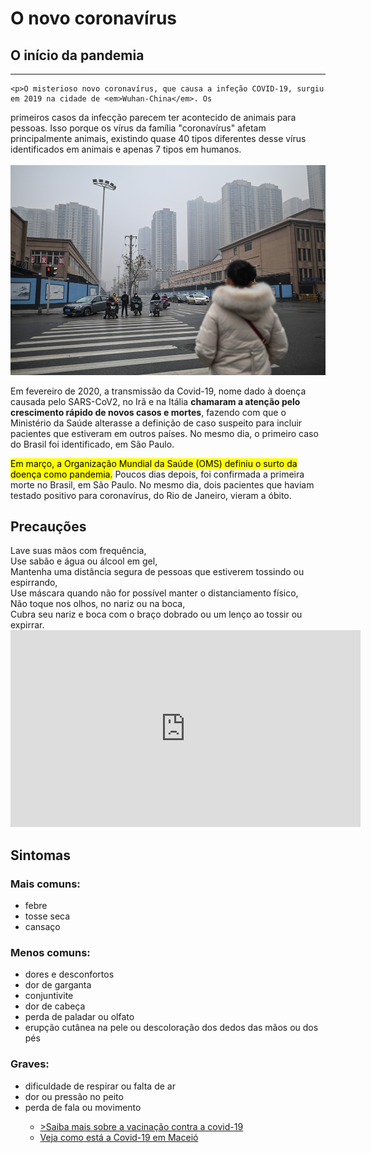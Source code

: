 <!DOCTYPE html>
<!-- saved from url=(0052)file:///C:/Users/cmila/Downloads/covid-19%20(2).html -->
<html lang="pt-br">
<head>
    <meta http-equiv="Content-Type" content="text/html; charset=UTF-8">
    <meta name="viewport" content="width=device-width, initial-scale=1.0">
    <link rel="shortcut icon" href="file:///C:/Users/cmila/Downloads/favicon.png" type="image/x-icon">
     <title>Covid-19</title>
     <link rel="stylesheet" href="style.css">
</head>
<body>    
    <h1>O novo coronavírus</h1>
    <h2>O início da pandemia</h2>
    <hr>
    
    <p>O misterioso novo coronavírus, que causa a infeção COVID-19, surgiu em 2019 na cidade de <em>Wuhan-China</em>. Os
   primeiros casos da infecção parecem ter acontecido de animais para pessoas. 
   Isso porque os vírus da família "coronavírus" afetam principalmente animais,
   existindo quase 40 tipos diferentes desse vírus identificados em animais e apenas 7 tipos em humanos.<br>
   <picture>
       <source media="(max-width: 600px)" srcset="wuham_300.jpg" type="image/jpg">
       <source media="(max-width: 900px)" srcset="wuham_650.jpg" type="image/jpg">      
       <img src="wuham.jpg" alt="Wuhan, primeiro epicentro da pandemia">
    </picture>
</p><p>Em fevereiro de 2020, a transmissão da Covid-19, nome dado à doença causada pelo SARS-CoV2, 
    no Irã e na Itália <strong>chamaram a atenção pelo crescimento rápido de novos casos e mortes</strong>, 
    fazendo com que o Ministério da Saúde alterasse a definição de caso suspeito para incluir
     pacientes que estiveram em outros países. 
    No mesmo dia, o primeiro caso do Brasil foi identificado, em São Paulo.

<mark> Em março, a Organização Mundial da Saúde (OMS) definiu o surto da doença como pandemia.</mark> 
Poucos dias depois, foi confirmada a primeira morte no Brasil, em São Paulo. No mesmo dia,
 dois pacientes que haviam testado positivo para coronavírus,
 do Rio de Janeiro, vieram a óbito.</p>
 <h2> Precauções</h2>
 <p>Lave suas mãos com frequência,<br> Use sabão e água ou álcool em gel, <br>
    Mantenha uma distância segura de pessoas que estiverem tossindo ou espirrando,<br>
    Use máscara quando não for possível manter o distanciamento físico,<br>
    Não toque nos olhos, no nariz ou na boca,<br>
    Cubra seu nariz e boca com o braço dobrado ou um lenço ao tossir ou expirrar.<br> 
    <iframe width="560" height="315" src="https://www.youtube.com/embed/LwUjglzIUhc" title="YouTube video player" frameborder="0" allow="accelerometer; autoplay; clipboard-write; encrypted-media; gyroscope; picture-in-picture" allowfullscreen></iframe></p>
    <h2> Sintomas</h2>
    <h3> Mais comuns:</h3>
    <ul> <li> febre</li>
    <li>tosse seca</li>
    <li>cansaço</li></ul>
    <h3> Menos comuns:</h3>
    <ul><li>dores e desconfortos</li>
    <li>dor de garganta</li>
    <li> conjuntivite</li>
    <li> dor de cabeça</li>
    <li> perda de paladar ou olfato</li>
    <li> erupção cutânea na pele ou descoloração dos dedos das mãos ou dos pés</li> </ul>
    <h3> Graves:</h3>
    <ul><li>dificuldade de respirar ou falta de ar</li>
    <li> dor ou pressão no peito</li>
    <li> perda de fala ou movimento</li>
    <p></p>
    <p></p>
    <ul>
        <li><a href="file:///C:/Users/cmila/Desktop/projeto%2006.1/A%20vacina%C3%A7%C3%A3o!.html" target="_blank">>Saiba mais sobre a vacinação contra a covid-19</a></li>
        <li><a href="file:///C:/Users/cmila/Desktop/projeto%2006.1/Coronav%C3%ADrus%20Macei%C3%B3.html" target="_blank">Veja como está a Covid-19 em Maceió</a></li>
     
       

</ul></ul></body></html>

